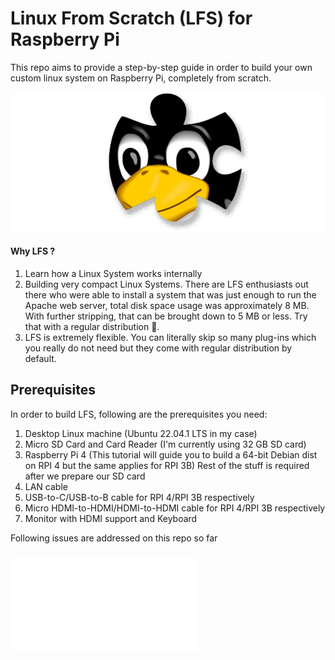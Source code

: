 # Linux From Scratch (LFS) for Raspberry Pi 
This repo aims to provide a step-by-step guide in order to build your own custom linux system on Raspberry Pi, completely from scratch. 
<p align="center">
<img src="tutorial-images/lfs-s1.png" width="500">
</p>

#### Why LFS ? 
  1.  Learn how a Linux System works internally
  2.  Building very compact Linux Systems. There are LFS enthusiasts out there who were able to install a system that was just enough to run the Apache web server, total disk space usage was approximately 8 MB. With further stripping, that can be brought down to 5 MB or less. Try that with a regular distribution 👀.
  3.  LFS is extremely flexible. You can literally skip so many plug-ins which you really do not need but they come with regular distribution by default. 
## Prerequisites
In order to build LFS, following are the prerequisites you need:
  1.  Desktop Linux machine (Ubuntu 22.04.1 LTS in my case)
  2.  Micro SD Card and Card Reader (I'm currently using 32 GB SD card)
  3.  Raspberry Pi 4 (This tutorial will guide you to build a 64-bit Debian dist on RPI 4 but the same applies for RPI 3B)
  Rest of the stuff is required after we prepare our SD card
  4.  LAN cable
  5.  USB-to-C/USB-to-B cable for RPI 4/RPI 3B respectively
  6.  Micro HDMI-to-HDMI/HDMI-to-HDMI cable for RPI 4/RPI 3B respectively
  7.  Monitor with HDMI support and Keyboard 

  Following issues are addressed on this repo so far
  
  ### ![Custom configuring and building RPI-OS](Custom-OS-for-RPI4.md)
